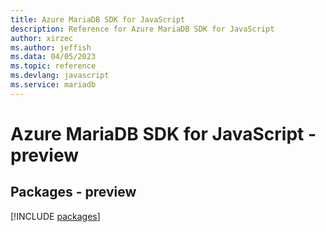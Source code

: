 ```yaml
---
title: Azure MariaDB SDK for JavaScript
description: Reference for Azure MariaDB SDK for JavaScript
author: xirzec
ms.author: jeffish
ms.data: 04/05/2023
ms.topic: reference
ms.devlang: javascript
ms.service: mariadb
---
```

# Azure MariaDB SDK for JavaScript - preview
## Packages - preview
[!INCLUDE [packages](mariadb-index.md)]